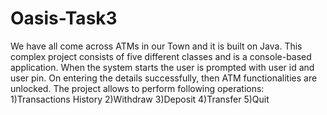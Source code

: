 # Oasis-Task3
We have all come across ATMs in our Town and it is built on Java.
This complex project consists of five different classes and is a console-based application.
When the system starts the user is prompted with user id and user pin.
On entering the details successfully, then ATM functionalities are unlocked.
The project allows to perform following operations:
1)Transactions History 
2)Withdraw 
3)Deposit 
4)Transfer 
5)Quit

